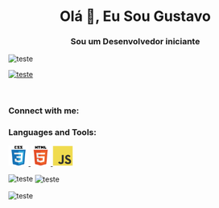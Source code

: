 <h1 align="center">Olá 👋, Eu Sou Gustavo</h1>
<h3 align="center">Sou um Desenvolvedor iniciante</h3>

<p align="left"> <img src="https://komarev.com/ghpvc/?username=teste&label=Profile%20views&color=0e75b6&style=flat" alt="teste" /> </p>

<p align="left"> <a href="https://github.com/ryo-ma/github-profile-trophy"><img src="https://github-profile-trophy.vercel.app/?username=teste" alt="teste" /></a> </p>

<p align="left"> <a href="https://twitter.com/" target="blank"><img src="https://img.shields.io/twitter/follow/?logo=twitter&style=for-the-badge" alt="" /></a> </p>

<h3 align="left">Connect with me:</h3>
<p align="left">
</p>

<h3 align="left">Languages and Tools:</h3>
<p align="left"> <a href="https://www.w3schools.com/css/" target="_blank" rel="noreferrer"> <img src="https://raw.githubusercontent.com/devicons/devicon/master/icons/css3/css3-original-wordmark.svg" alt="css3" width="40" height="40"/> </a> <a href="https://www.w3.org/html/" target="_blank" rel="noreferrer"> <img src="https://raw.githubusercontent.com/devicons/devicon/master/icons/html5/html5-original-wordmark.svg" alt="html5" width="40" height="40"/> </a> <a href="https://developer.mozilla.org/en-US/docs/Web/JavaScript" target="_blank" rel="noreferrer"> <img src="https://raw.githubusercontent.com/devicons/devicon/master/icons/javascript/javascript-original.svg" alt="javascript" width="40" height="40"/> </a> </p>

<p><img align="left" src="https://github-readme-stats.vercel.app/api/top-langs?username=teste&show_icons=true&locale=en&layout=compact" alt="teste" /></p>

<p>&nbsp;<img align="center" src="https://github-readme-stats.vercel.app/api?username=teste&show_icons=true&locale=en" alt="teste" /></p>

<p><img align="center" src="https://github-readme-streak-stats.herokuapp.com/?user=teste&" alt="teste" /></p>
